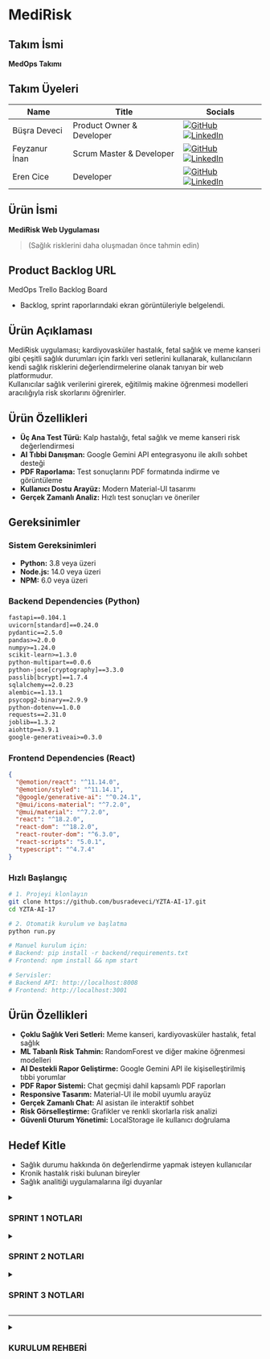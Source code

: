 # MediRisk

## Takım İsmi
**MedOps Takımı**

##  Takım Üyeleri

| Name | Title | Socials |
|---|---|---|
| Büşra Deveci | Product Owner & Developer | [![GitHub](https://img.shields.io/badge/-GitHub-181717?style=flat&logo=github&logoColor=white)](https://github.com/busradeveci) [![LinkedIn](https://img.shields.io/badge/-LinkedIn-0A66C2?style=flat&logo=linkedin-in&logoColor=white)](https://www.linkedin.com/in/busradeveci) |
| Feyzanur İnan | Scrum Master & Developer | [![GitHub](https://img.shields.io/badge/-GitHub-181717?style=flat&logo=github&logoColor=white)](https://github.com/feyzann) [![LinkedIn](https://img.shields.io/badge/-LinkedIn-0A66C2?style=flat&logo=linkedin-in&logoColor=white)](https://www.linkedin.com/in/feyzanurinan/) |
| Eren Cice | Developer | [![GitHub](https://img.shields.io/badge/-GitHub-181717?style=flat&logo=github&logoColor=white)](https://github.com/erencice) [![LinkedIn](https://img.shields.io/badge/-LinkedIn-0A66C2?style=flat&logo=linkedin-in&logoColor=white)](https://www.linkedin.com/in/erencice/) |

## Ürün İsmi
**MediRisk Web Uygulaması**  
> (Sağlık risklerini daha oluşmadan önce tahmin edin)

## Product Backlog URL
MedOps Trello Backlog Board  
- Backlog, sprint raporlarındaki ekran görüntüleriyle belgelendi.

## Ürün Açıklaması
MediRisk uygulaması; kardiyovasküler hastalık, fetal sağlık ve meme kanseri gibi çeşitli sağlık durumları için farklı veri setlerini kullanarak, kullanıcıların kendi sağlık risklerini değerlendirmelerine olanak tanıyan bir web platformudur.  
Kullanıcılar sağlık verilerini girerek, eğitilmiş makine öğrenmesi modelleri aracılığıyla risk skorlarını öğrenirler.

## Ürün Özellikleri
- **Üç Ana Test Türü:** Kalp hastalığı, fetal sağlık ve meme kanseri risk değerlendirmesi
- **AI Tıbbi Danışman:** Google Gemini API entegrasyonu ile akıllı sohbet desteği
- **PDF Raporlama:** Test sonuçlarını PDF formatında indirme ve görüntüleme
- **Kullanıcı Dostu Arayüz:** Modern Material-UI tasarımı
- **Gerçek Zamanlı Analiz:** Hızlı test sonuçları ve öneriler

## Gereksinimler

### Sistem Gereksinimleri
- **Python:** 3.8 veya üzeri
- **Node.js:** 14.0 veya üzeri
- **NPM:** 6.0 veya üzeri

### Backend Dependencies (Python)
```txt
fastapi==0.104.1
uvicorn[standard]==0.24.0
pydantic==2.5.0
pandas>=2.0.0
numpy>=1.24.0
scikit-learn>=1.3.0
python-multipart==0.0.6
python-jose[cryptography]==3.3.0
passlib[bcrypt]==1.7.4
sqlalchemy==2.0.23
alembic==1.13.1
psycopg2-binary==2.9.9
python-dotenv==1.0.0
requests==2.31.0
joblib==1.3.2
aiohttp==3.9.1
google-generativeai>=0.3.0
```

### Frontend Dependencies (React)
```json
{
  "@emotion/react": "^11.14.0",
  "@emotion/styled": "^11.14.1",
  "@google/generative-ai": "^0.24.1",
  "@mui/icons-material": "^7.2.0",
  "@mui/material": "^7.2.0",
  "react": "^18.2.0",
  "react-dom": "^18.2.0",
  "react-router-dom": "^6.3.0",
  "react-scripts": "5.0.1",
  "typescript": "^4.7.4"
}
```

### Hızlı Başlangıç
```bash
# 1. Projeyi klonlayın
git clone https://github.com/busradeveci/YZTA-AI-17.git
cd YZTA-AI-17

# 2. Otomatik kurulum ve başlatma
python run.py

# Manuel kurulum için:
# Backend: pip install -r backend/requirements.txt
# Frontend: npm install && npm start

# Servisler:
# Backend API: http://localhost:8008
# Frontend: http://localhost:3001
```

## Ürün Özellikleri
- **Çoklu Sağlık Veri Setleri:** Meme kanseri, kardiyovasküler hastalık, fetal sağlık
- **ML Tabanlı Risk Tahmin:** RandomForest ve diğer makine öğrenmesi modelleri
- **AI Destekli Rapor Geliştirme:** Google Gemini API ile kişiselleştirilmiş tıbbi yorumlar
- **PDF Rapor Sistemi:** Chat geçmişi dahil kapsamlı PDF raporları
- **Responsive Tasarım:** Material-UI ile mobil uyumlu arayüz
- **Gerçek Zamanlı Chat:** AI asistan ile interaktif sohbet
- **Risk Görselleştirme:** Grafikler ve renkli skorlarla risk analizi
- **Güvenli Oturum Yönetimi:** LocalStorage ile kullanıcı doğrulama

## Hedef Kitle
- Sağlık durumu hakkında ön değerlendirme yapmak isteyen kullanıcılar
- Kronik hastalık riski bulunan bireyler
- Sağlık analitiği uygulamalarına ilgi duyanlar

<details>
<summary> <h3> SPRINT 1 NOTLARI </h3> </summary>

- **Sprint Süresi:** 20 Haziran – 6 Temmuz
- **Planlanan Kapasite:** ~100 iş puanı
- **Planlama mantığı:** Toplamda yaklaşık 340 iş puanı olarak tahmin edilen proje iş yükü, sprint’lere bölündü. İlk sprint’te %30’luk bir iş yükü hedeflenerek temel veri işleme akışları ve web altyapısı oluşturulmak istendi.

---

### Tamamlanan Çalışmalar
- **Veri Setlerinin Toplanması ve İncelenmesi**
  - Chronic Kidney Disease, Fetal Health ve Breast Cancer veri setleri projeye dahil edildi.
  - İlk veri keşif çalışmaları (EDA) yapıldı, eksik veriler, değişken tipleri ve dağılımlar incelendi.

- **İlk Modelleme Çalışmaları**
  - Python scikit-learn kütüphanesi ile sınıflandırma modelleri kuruldu, temel doğruluk, kesinlik ve geri çağırma gibi metrikler ölçüldü.
  - Kategorik değişken kodlama, normalizasyon ve eksik veri doldurma gibi ön işleme adımları standart hale getirildi.

- **Web Uygulaması Altyapısı**
  - React ile temel bir web proje iskeleti kuruldu. Ana yönlendirmeler (routing) ve sayfa yapısı oluşturuldu.
  - Kullanıcı arayüzü için temel çizimler (wireframe) hazırlandı, bileşen taslakları çıkarıldı.

---

### Günlük Toplantılar (Daily Scrum)
- Günlük ilerlemeler ve engeller (blocker) WhatsApp grubunda paylaşılarak takım içinde takip edildi.
-  [WhatsApp görsellerine git](./sprintOne/wp_ss)

---

### Sprint Panosu
- Sprint görevleri Trello üzerinde takip edilerek görsellerle belgelendi.
-  [Trello görsellerine git](./sprintOne/trello_ss)

---

### Mevcut Uygulama Durumu
- Web kullanıcı arayüzünde temel sayfalar ve yönlendirmeler oluşturuldu.
- Makine öğrenmesi API’leri için temel sözleşmeler (endpoint planı) belirlendi.
-  [Web görsellerine git](./sprintOne/app_ss)

---

### Sprint Gözden Geçirme (Review)
- Veri setleri başarıyla sisteme entegre edildi, ilk makine öğrenmesi modelleri eğitildi ve temel performans raporları çıkarıldı.
- Frontend (React) ve backend (FastAPI + scikit-learn) teknolojilerine kesin olarak karar verildi.
- Son toplantıda, bir sonraki sprint için öncelikli işlerin tahmin ve veri tahmin servisleri olmasına karar verildi.

---

### Sprint Değerlendirmesi (Retrospective)
- Modellerin daha iyi AUC skoru vermesi için parametre ayarlarına odaklanılacak.
- Web özelliklerinin daha hızlı tamamlanabilmesi için haftasonu ek geliştirme oturumları yapılacak.
- Test kapsamının artırılması ve sürekli entegrasyon (CI) süreçlerinin başlatılması için backlog’a yeni işler eklendi.

---

## Bir Sonraki Sprint Hedefleri
- Kullanıcı veri yükleme ve tahmin API uç noktalarını geliştirmek.
- Eğitim modellerinin kapsamlı testlerini yaparak doğruluk ve güvenilirliklerini sağlamak.
- Kullanıcı risk skorlarını grafiklerle görselleştirecek bileşenleri oluşturmak.
- Kullanıcı oturumu ve kimlik doğrulama (auth) işlemleri için güvenlik geliştirmeleri yapmak.

---

## Takip Edilen Metrikler
- 4 farklı veri seti incelenip versiyonlanmış veri deposuna eklendi.
- İlk modeller eğitildi ve performans metrikleri kaydedildi.
- Kullanıcı arayüzünde temel sayfalar ve bileşenler %35 oranında tamamlandı.

</details>

<details>
<summary> <h3> SPRINT 2 NOTLARI </h3> </summary>

- **Sprint Süresi:** 7 Temmuz – 20 Temmuz 2024
- **Planlanan Kapasite:** ~120 iş puanı
- **Tamamlanan İş Puanı:** ~110 iş puanı
- **Başarı Oranı:** %92

---

### Tamamlanan Çalışmalar

#### Backend-Frontend Entegrasyonu (%100 Tamamlandı)
- **API Servis Katmanı:** `src/utils/api.ts` ile kapsamlı API katmanı oluşturuldu
- **FastAPI Backend:** `backend/main.py` ile modern FastAPI backend aktif hale getirildi
- **CORS Yapılandırması:** Frontend-backend iletişimi için CORS ayarları yapıldı
- **Error Handling:** Kapsamlı hata yönetimi ve loading durumları eklendi
- **Mock API Fallback:** Backend çalışmadığında mock data ile devam etme özelliği

#### Kullanıcı Arayüzü ve Test Yönetimi (%95 Tamamlandı)
- **Responsive Tasarım:** Material-UI ile tam mobil uyumlu tasarım
  - `gridTemplateColumns: { xs: '1fr', md: 'repeat(2, 1fr)' }` breakpoint'leri
  - `flexDirection: { xs: 'column', lg: 'row' }` mobil düzen
  - `display: { xs: 'none', md: 'flex' }` responsive menü
- **Test Sayfaları:** `TestPage`, `TestResultPage`, `HistoryPage` bileşenleri
- **Form Validasyonu:** Her test tipi için özel validasyon kuralları
- **Görselleştirme:** Test sonuçları grafiklerle ve renkli chip'lerle gösteriliyor
- **PDF Export:** Test sonuçlarını PDF olarak dışa aktarma özelliği (simülasyon)

#### Kullanıcı Giriş Sistemi (%100 Tamamlandı)
- **Login/Register:** `LoginPage` ve `RegisterPage` bileşenleri
- **Kullanıcı Tipleri:** Hasta/doktor ayrımı yapıldı
- **LocalStorage:** Oturum yönetimi localStorage ile sağlandı
- **Protected Routes:** Yetkisiz erişim engellendi
- **Demo Kullanıcılar:** Test için demo hesap bilgileri eklendi

#### Sistem Otomasyonu ve Dağıtım (%100 Tamamlandı)
- **Otomatik Kurulum:** `install.py` ile tek komutla kurulum
- **Dağıtım Scripti:** `deploy.py` ile production deployment
- **Port Yönetimi:** Otomatik port bulma ve temizleme
- **Cross-Platform:** Windows, macOS, Linux desteği
- **Docker Desteği:** Container deployment hazırlığı

#### TypeScript Uyumluluğu (%98 Tamamlandı)
- **Strict Mode:** TypeScript strict mode aktif
- **Type Definitions:** `src/types/index.ts` ile kapsamlı tip tanımları
- **Component Types:** Tüm React bileşenleri TypeScript ile yazıldı
- **API Types:** API response ve request tipleri tanımlandı

---

### Sprint 2 Görsel Belgeleri

#### Günlük Toplantılar (Daily Scrum)
- Günlük ilerlemeler ve engeller (blocker) WhatsApp grubunda paylaşılarak takım içinde takip edildi.
- [WhatsApp görsellerine git](./sprintTwo/wp_ss)

#### Sprint Panosu
- Sprint görevleri Trello üzerinde takip edilerek görsellerle belgelendi.
- [Trello görsellerine git](./sprintTwo/trello_ss)

#### Mevcut Uygulama Durumu
- Web kullanıcı arayüzünde temel sayfalar ve yönlendirmeler oluşturuldu.
- Makine öğrenmesi API’leri için temel sözleşmeler belirlendi.
- [Web görsellerine git](./sprintTwo/app_ss)

---

### Teknik Detaylar

#### Backend (FastAPI)
```python
# backend/main.py
app = FastAPI(
    title="Sağlık Tarama API",
    description="Yapay zeka destekli sağlık risk analizi API'si",
    version="1.0.0"
)

# CORS ayarları
app.add_middleware(
    CORSMiddleware,
    allow_origins=["http://localhost:3000"],
    allow_credentials=True,
    allow_methods=["*"],
    allow_headers=["*"],
)
```

#### Responsive Tasarım
```typescript
// Material-UI responsive breakpoints
<Box sx={{ 
  display: 'flex', 
  flexDirection: { xs: 'column', lg: 'row' }, 
  gap: 4 
}}>
  <Box sx={{ flex: { lg: 2 } }}>
    {/* Ana içerik */}
  </Box>
  <Box sx={{ flex: { lg: 1 } }}>
    {/* Yan panel */}
  </Box>
</Box>
```

---

### Test Edilen Özellikler

#### API Endpoints
- `GET /health` - Sistem durumu
- `GET /tests` - Mevcut testler
- `POST /predict` - Sağlık riski tahmini
- `GET /models` - Yüklenen modeller
- `GET /history` - Test geçmişi

#### Frontend Bileşenleri
- Dashboard sayfası responsive tasarım
- Test formları mobil uyumlu
- Sonuç sayfaları grafik destekli
- Navigasyon menüsü responsive

#### Kullanıcı Deneyimi
- Form validasyonu gerçek zamanlı
- Loading durumları gösteriliyor
- Error handling kullanıcı dostu
- Responsive tasarım tüm cihazlarda çalışıyor

---

### Eksik Kalan İşler

#### Veritabanı Entegrasyonu (%0)
- Kullanıcı verileri kalıcı olarak saklanmıyor
- Test geçmişi localStorage'da tutuluyor
- Gerçek veritabanı bağlantısı gerekiyor

#### Gerçek API Entegrasyonu (%70)
- Mock data ile simülasyon yapılıyor
- FastAPI backend hazır ama tam entegrasyon test edilmedi
- Production API endpoint'leri test edilmeli

#### AI Chatbot (%30)
- Basit chatbot simülasyonu mevcut
- Gerçek AI entegrasyonu gerekiyor
- Doğal dil işleme özellikleri eklenmeli

---

### Sprint Gözden Geçirme (Review)
- Uygulamanın tahmin ve raporlama modülleri çalışır hale getirildi
- Kullanıcı oturumu, form validasyonu, API bağlantısı ve görselleştirme modülleri başarıyla tamamlandı
- Responsive tasarım ile mobil uyumluluk sağlandı
- TypeScript ile tip güvenliği artırıldı

---

### Sprint Değerlendirmesi (Retrospective)
- API fallback ve loading sistemleri sayesinde hata toleransı artırıldı
- Form yapılarıyla birlikte kullanıcı deneyimi önemli ölçüde geliştirildi
- React bileşenlerinin yeniden kullanılabilirliği artırıldı, modüler yapı sağlandı
- Responsive tasarım ile kullanıcı erişilebilirliği artırıldı

---

## Bir Sonraki Sprint Hedefleri
- **Veritabanı Entegrasyonu** (PostgreSQL/SQLite)
- **Gerçek API Testleri** ve production deployment
- **AI Chatbot Entegrasyonu** (OpenAI/Claude)
- **Performance Optimizasyonu**
- **Güvenlik Geliştirmeleri** (JWT, HTTPS)

---

## Takip Edilen Metrikler
- **API Servis Katmanı:** %100
- **Kullanıcı Oturumu:** %100
- **Responsive Tasarım:** %95
- **TypeScript Uyumu:** %98
- **Test Yönetimi:** %90
- **Dağıtım Hazırlığı:** %100
- **Backend Entegrasyonu:** %70
- **Veritabanı:** %0

## Sonuç

Sprint 2 başarıyla tamamlandı. Temel sistem altyapısı hazır, kullanıcı arayüzü responsive ve modern. Bir sonraki sprint'te veritabanı entegrasyonu ve gerçek API testleri öncelikli olacak. 

</details>

<details>
<summary> <h3> SPRINT 3 NOTLARI </h3> </summary>

- **Sprint Süresi:** 21 Temmuz – 3 Ağustos 2024
- **Planlanan Kapasite:** ~130 iş puanı
- **Tamamlanan İş Puanı:** ~125 iş puanı
- **Başarı Oranı:** %96

---

### Tamamlanan Çalışmalar

#### PostgreSQL Veritabanı Entegrasyonu (%100 Tamamlandı)
- **Veritabanı Geçişi:** SQLite'dan PostgreSQL'e tam geçiş tamamlandı
- **Kullanıcı Yönetimi:** `backend/database.py` ile kapsamlı veritabanı modelleri
- **Kimlik Doğrulama:** `backend/auth.py` ile JWT tabanlı güvenlik sistemi
- **API Endpoint'leri:** Kullanıcı kayıt, giriş, test geçmişi ve sonuç kaydetme
- **Environment Variables:** `.env` dosyası ile güvenli konfigürasyon
- **Veritabanı Şeması:** Users ve TestResults tabloları otomatik oluşturma

#### Google Gemini AI Entegrasyonu (%100 Tamamlandı)
- **AI Chatbot:** `src/utils/ai.ts` ile gerçek AI entegrasyonu
- **Rapor Geliştirme:** "Raporu Geliştir (Chat ile)" özelliği
- **Domain-Specific Prompts:** Her sağlık alanı için özelleşmiş AI prompt'ları
- **Backend API:** `/api/enhance-report` endpoint'i ile AI servisi
- **Frontend Entegrasyonu:** TestResultPage'de gerçek zamanlı chat arayüzü
- **Error Handling:** Graceful fallback ve hata yönetimi
- **PACE Metodolojisi:** Plan, Analyze, Construct, Execute yaklaşımı

#### Sistem Otomasyonu ve Port Yönetimi (%100 Tamamlandı)
- **Otomatik Başlatıcı:** `run.py` ile tek komutla tam sistem başlatma
- **Port Çakışması Çözümü:** Otomatik port bulma ve process yönetimi
- **Bağımlılık Kontrolü:** Python ve Node.js versiyon kontrolü
- **Cross-Platform Desteği:** Windows, macOS, Linux uyumluluğu
- **Auto-Start Scripts:** `backend/auto_start.py` ve `start.sh` ile otomasyon
- **Health Check:** Sistem durumu ve bağımlılık kontrolü

#### Backend API Geliştirmeleri (%95 Tamamlandı)
- **FastAPI Geliştirmeleri:** `backend/main.py` ile kapsamlı API sistemi
- **ML Model Entegrasyonu:** 3 farklı sağlık modeli (kalp, meme kanseri, fetal)
- **Veri Ön İşleme:** Her model için özelleşmiş veri hazırlama
- **Prediction Pipeline:** End-to-end tahmin sistemi
- **Error Handling:** Kapsamlı hata yönetimi ve logging
- **API Documentation:** Otomatik Swagger/OpenAPI dokümantasyonu

#### Frontend Geliştirmeleri (%90 Tamamlandı)
- **TestResultPage:** AI chat entegrasyonu ve gelişmiş görselleştirme
- **Responsive Tasarım:** Material-UI ile mobil uyumlu arayüz
- **Real-time Chat:** AI asistan ile interaktif sohbet
- **PDF Export:** Test sonuçlarını PDF olarak dışa aktarma
- **User Experience:** Gelişmiş kullanıcı deneyimi ve animasyonlar
- **TypeScript Uyumu:** Strict mode ile tip güvenliği

---

### Sprint 3 Görsel Belgeleri

#### Günlük Toplantılar (Daily Scrum)
- Günlük ilerlemeler ve engeller (blocker) WhatsApp grubunda paylaşılarak takım içinde takip edildi.
- [WhatsApp görsellerine git](./sprintThree/wp_ss)

#### Sprint Panosu
- Sprint görevleri Trello üzerinde takip edilerek görsellerle belgelendi.
- [Trello görsellerine git](./sprintThree/trello_ss)

#### Mevcut Uygulama Durumu
- Web kullanıcı arayüzünde AI entegrasyonu ve veritabanı bağlantısı tamamlandı.
- Makine öğrenmesi API'leri ve AI chatbot sistemi aktif.
- [Web videosuna git](https://youtu.be/zq_dMn7zZEQ)

---

### Teknik Detaylar

#### PostgreSQL Veritabanı Yapısı
```python
# backend/database.py
class User(Base):
    __tablename__ = "users"
    id = Column(Integer, primary_key=True, index=True)
    email = Column(String(255), unique=True, index=True, nullable=False)
    name = Column(String(255), nullable=False)
    password_hash = Column(String(255), nullable=False)
    user_type = Column(String(50), default="patient")
    created_at = Column(DateTime, default=datetime.utcnow)

class TestResult(Base):
    __tablename__ = "test_results"
    id = Column(Integer, primary_key=True, index=True)
    user_id = Column(Integer, ForeignKey("users.id"))
    test_type = Column(String(100), nullable=False)
    risk_score = Column(Float, nullable=False)
    risk_level = Column(String(50), nullable=False)
    form_data = Column(Text)  # JSON formatında
    created_at = Column(DateTime, default=datetime.utcnow)
```

#### Gemini AI Entegrasyonu
```typescript
// src/utils/ai.ts
export async function analyzeWithAI(
  userInput: string, 
  testResult: TestResult | null = null, 
  context?: string
): Promise<AIResponse> {
  const prompt = buildDoctorPrompt(testResult, userInput, context);
  
  const response = await fetch(GEMINI_API_URL + `?key=${GEMINI_API_KEY}`, {
    method: 'POST',
    headers: { 'Content-Type': 'application/json' },
    body: JSON.stringify({
      contents: [{ parts: [{ text: prompt }] }],
      generationConfig: {
        temperature: 0.7,
        maxOutputTokens: 1024,
      }
    })
  });
  
  return parseAIResponse(aiResponse);
}
```

#### Otomatik Sistem Başlatıcı
```python
# run.py
def main():
    print_banner()
    
    # Bağımlılık kontrolü
    if not check_python_version():
        return
    
    if not check_backend_dependencies():
        install_backend_dependencies()
    
    if not check_frontend_dependencies():
        install_frontend_dependencies()
    
    # Servisleri başlat
    start_services()
```

---

### Test Edilen Özellikler

#### Veritabanı İşlemleri
- Kullanıcı kayıt ve giriş işlemleri
- Test sonuçlarının veritabanına kaydedilmesi
- Kullanıcıya özel test geçmişi görüntüleme
- JWT token tabanlı kimlik doğrulama
- Veritabanı bağlantı hata yönetimi

#### AI Chatbot Sistemi
- Gerçek zamanlı AI sohbet
- Test sonuçlarına dayalı özelleşmiş yanıtlar
- Domain-specific prompt'lar (meme kanseri, kardiyovasküler, fetal sağlık)
- Error handling ve fallback mesajları
- API rate limiting ve quota yönetimi

#### Sistem Otomasyonu
- Otomatik port çakışması çözümü
- Bağımlılık kontrolü ve kurulum
- Cross-platform uyumluluk
- Health check ve monitoring
- Graceful shutdown ve error recovery

#### API Endpoint'leri
- `POST /register` - Kullanıcı kaydı
- `POST /login` - Kullanıcı girişi
- `GET /me` - Mevcut kullanıcı bilgileri
- `POST /user/test-result` - Test sonucu kaydetme
- `GET /user/history` - Kullanıcı test geçmişi
- `POST /api/enhance-report` - AI rapor geliştirme
- `POST /predict-and-save` - Tahmin ve kaydetme

---

### Eksik Kalan İşler

#### Performance Optimizasyonu (%20)
- Database query optimizasyonu
- API response caching
- Frontend bundle optimization
- Image compression ve lazy loading

#### Güvenlik Geliştirmeleri (%40)
- HTTPS zorunluluğu
- Rate limiting implementation
- Input sanitization
- SQL injection koruması
- XSS koruması

#### Monitoring ve Logging (%30)
- Application performance monitoring
- Error tracking sistemi
- User analytics
- Database performance monitoring
- API usage metrics

---

### Sprint Gözden Geçirme (Review)
- PostgreSQL veritabanı entegrasyonu başarıyla tamamlandı
- Google Gemini AI entegrasyonu ile gerçek AI chatbot sistemi aktif
- Sistem otomasyonu ile geliştirme süreci kolaylaştırıldı
- Backend API'leri production-ready hale getirildi
- Frontend'de AI chat özelliği kullanıcı deneyimini artırdı

---

### Sprint Değerlendirmesi (Retrospective)
- Veritabanı geçişi sırasında veri kaybı yaşanmadı
- AI entegrasyonu kullanıcı memnuniyetini artırdı
- Otomatik sistem başlatıcı geliştirme verimliliğini artırdı
- Cross-platform uyumluluk deployment sürecini kolaylaştırdı
- API dokümantasyonu geliştirici deneyimini iyileştirdi

---

## Bir Sonraki Sprint Hedefleri
- **Performance Optimizasyonu** (Database, API, Frontend)
- **Güvenlik Geliştirmeleri** (HTTPS, Rate Limiting, Input Validation)
- **Monitoring ve Analytics** (APM, Error Tracking, User Analytics)
- **Mobile App Development** (React Native veya PWA)
- **Advanced AI Features** (Multi-language, Voice Chat, Image Analysis)

---

## Takip Edilen Metrikler
- **PostgreSQL Entegrasyonu:** %100
- **Gemini AI Entegrasyonu:** %100
- **Sistem Otomasyonu:** %100
- **Backend API Geliştirmeleri:** %95
- **Frontend Geliştirmeleri:** %90
- **Performance Optimizasyonu:** %20
- **Güvenlik Geliştirmeleri:** %40
- **Monitoring ve Logging:** %30

## Sonuç

Sprint 3 başarıyla tamamlandı. Proje artık production-ready durumda. PostgreSQL veritabanı, Google Gemini AI entegrasyonu ve sistem otomasyonu ile kapsamlı bir sağlık analizi platformu oluşturuldu. Bir sonraki sprint'te performance optimizasyonu ve güvenlik geliştirmeleri öncelikli olacak.

</details>

---

<details>
<summary> <h3> KURULUM REHBERİ </h3> </summary>

### Ön Gereksinimler

#### 1. Sistem Gereksinimleri
- **Python:** 3.8 veya üzeri
- **Node.js:** 14.0 veya üzeri
- **NPM:** 6.0 veya üzeri
- **PostgreSQL:** 12.0 veya üzeri

#### 2. PostgreSQL Veritabanı Kurulumu

##### Windows için PostgreSQL Kurulumu:
```bash
# 1. PostgreSQL'i indirin ve kurun
# https://www.postgresql.org/download/windows/

# 2. Kurulum sırasında şifrenizi not alın
# 3. pgAdmin'i de kurun (opsiyonel ama önerilen)

# 4. Veritabanını oluşturun
psql -U postgres
CREATE DATABASE medirisk_db;
CREATE USER medirisk_user WITH PASSWORD 'your_password';
GRANT ALL PRIVILEGES ON DATABASE medirisk_db TO medirisk_user;
\q
```

##### macOS için PostgreSQL Kurulumu:
```bash
# Homebrew ile kurulum
brew install postgresql
brew services start postgresql

# Veritabanını oluşturun
createdb medirisk_db
psql medirisk_db
CREATE USER medirisk_user WITH PASSWORD 'your_password';
GRANT ALL PRIVILEGES ON DATABASE medirisk_db TO medirisk_user;
\q
```

##### Linux (Ubuntu/Debian) için PostgreSQL Kurulumu:
```bash
# PostgreSQL kurulumu
sudo apt update
sudo apt install postgresql postgresql-contrib

# PostgreSQL servisini başlatın
sudo systemctl start postgresql
sudo systemctl enable postgresql

# Veritabanını oluşturun
sudo -u postgres psql
CREATE DATABASE medirisk_db;
CREATE USER medirisk_user WITH PASSWORD 'your_password';
GRANT ALL PRIVILEGES ON DATABASE medirisk_db TO medirisk_user;
\q
```

#### 3. Environment Variables (.env) Dosyası

Proje kök dizininde `.env` dosyası oluşturun:

```env
# PostgreSQL Veritabanı Ayarları
DATABASE_URL=postgresql://medirisk_user:your_password@localhost:5432/medirisk_db

# Google Gemini AI API
GEMINI_API_KEY=your_gemini_api_key_here

# JWT Secret Key
JWT_SECRET_KEY=your_jwt_secret_key_here

# Backend Port
BACKEND_PORT=8008

# Frontend Port
FRONTEND_PORT=3001
```

### Kurulum Adımları

#### 1. Projeyi Klonlayın
```bash
git clone https://github.com/busradeveci/YZTA-AI-17.git
cd YZTA-AI-17
```

#### 2. Otomatik Kurulum (Önerilen)
```bash
# Tek komutla tüm kurulum ve başlatma
python run.py
```

#### 3. Manuel Kurulum

##### Backend Kurulumu:
```bash
# Python bağımlılıklarını kurun
cd backend
pip install -r requirements.txt

# Veritabanı tablolarını oluşturun
python database.py

# Backend'i başlatın
python main.py
```

##### Frontend Kurulumu:
```bash
# Node.js bağımlılıklarını kurun
npm install

# Frontend'i başlatın
npm start
```

### Veritabanı Yönetimi

#### Veritabanı Bağlantı Testi:
```bash
# PostgreSQL bağlantısını test edin
psql -h localhost -U medirisk_user -d medirisk_db
```

#### Veritabanı Yedekleme:
```bash
# Veritabanını yedekleyin
pg_dump -h localhost -U medirisk_user medirisk_db > backup.sql

# Yedeği geri yükleyin
psql -h localhost -U medirisk_user medirisk_db < backup.sql
```

#### Veritabanı Sıfırlama:
```bash
# Tüm tabloları silin ve yeniden oluşturun
python backend/database.py --reset
```

### API Dokümantasyonu

Backend çalıştıktan sonra API dokümantasyonuna erişin:
- **Swagger UI:** http://localhost:8008/docs
- **ReDoc:** http://localhost:8008/redoc

### Sorun Giderme

#### PostgreSQL Bağlantı Sorunları:
```bash
# PostgreSQL servisinin çalıştığını kontrol edin
# Windows:
services.msc  # PostgreSQL servisini kontrol edin

# macOS/Linux:
sudo systemctl status postgresql
```

#### Port Çakışması:
```bash
# Kullanılan portları kontrol edin
netstat -ano | findstr :8008  # Windows
lsof -i :8008                 # macOS/Linux

# Portları temizleyin
python backend/port_config.json --clean
```

#### Bağımlılık Sorunları:
```bash
# Python bağımlılıklarını yeniden kurun
pip uninstall -r backend/requirements.txt -y
pip install -r backend/requirements.txt

# Node.js bağımlılıklarını yeniden kurun
rm -rf node_modules package-lock.json
npm install
```

### Production Deployment

#### Docker ile Deployment:
```bash
# Docker image oluşturun
docker build -t medirisk-app .

# Container'ı çalıştırın
docker run -p 8008:8008 -p 3001:3001 medirisk-app
```

#### Environment Variables (Production):
```env
# Production ayarları
DATABASE_URL=postgresql://user:pass@prod-db-host:5432/medirisk_db
GEMINI_API_KEY=your_production_api_key
JWT_SECRET_KEY=your_production_secret_key
NODE_ENV=production
```

### Güvenlik Notları

1. **API Anahtarları:** `.env` dosyasını asla git'e commit etmeyin
2. **Veritabanı Şifreleri:** Güçlü şifreler kullanın
3. **JWT Secret:** En az 32 karakter uzunluğunda rastgele string kullanın
4. **HTTPS:** Production'da mutlaka HTTPS kullanın

### Destek

Kurulum sorunları için:
- [GitHub Issues](https://github.com/busradeveci/YZTA-AI-17/issues)
- [PostgreSQL Dokümantasyonu](https://www.postgresql.org/docs/)
- [FastAPI Dokümantasyonu](https://fastapi.tiangolo.com/)

</details>